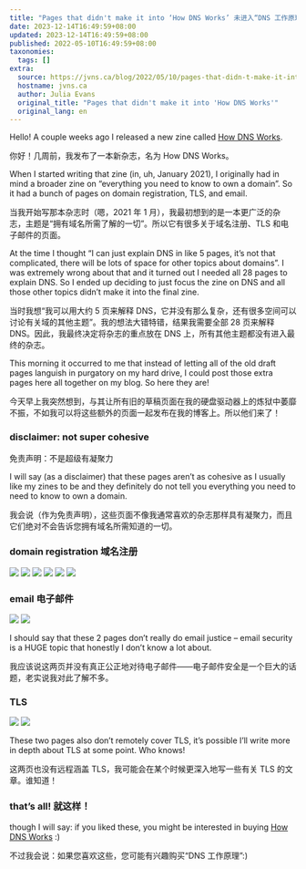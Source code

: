 ```yaml
---
title: "Pages that didn't make it into ‘How DNS Works’ 未进入“DNS 工作原理”的页面"
date: 2023-12-14T16:49:59+08:00
updated: 2023-12-14T16:49:59+08:00
published: 2022-05-10T16:49:59+08:00
taxonomies:
  tags: []
extra:
  source: https://jvns.ca/blog/2022/05/10/pages-that-didn-t-make-it-into--how-dns-works-/
  hostname: jvns.ca
  author: Julia Evans
  original_title: "Pages that didn't make it into 'How DNS Works'"
  original_lang: en
---
```


Hello! A couple weeks ago I released a new zine called [How DNS Works](https://wizardzines.com/zines/dns/).  

你好！几周前，我发布了一本新杂志，名为 How DNS Works。

When I started writing that zine (in, uh, January 2021), I originally had in mind a broader zine on “everything you need to know to own a domain”. So it had a bunch of pages on domain registration, TLS, and email.  

当我开始写那本杂志时（嗯，2021 年 1 月），我最初想到的是一本更广泛的杂志，主题是“拥有域名所需了解的一切”。所以它有很多关于域名注册、TLS 和电子邮件的页面。

At the time I thought “I can just explain DNS in like 5 pages, it’s not that complicated, there will be lots of space for other topics about domains”. I was extremely wrong about that and it turned out I needed all 28 pages to explain DNS. So I ended up deciding to just focus the zine on DNS and all those other topics didn’t make it into the final zine.  

当时我想“我可以用大约 5 页来解释 DNS，它并没有那么复杂，还有很多空间可以讨论有关域的其他主题”。我的想法大错特错，结果我需要全部 28 页来解释 DNS。因此，我最终决定将杂志的重点放在 DNS 上，所有其他主题都没有进入最终的杂志。

This morning it occurred to me that instead of letting all of the old draft pages languish in purgatory on my hard drive, I could post those extra pages here all together on my blog. So here they are!  

今天早上我突然想到，与其让所有旧的草稿页面在我的硬盘驱动器上的炼狱中萎靡不振，不如我可以将这些额外的页面一起发布在我的博客上。所以他们来了！

### disclaimer: not super cohesive  

免责声明：不是超级有凝聚力

I will say (as a disclaimer) that these pages aren’t as cohesive as I usually like my zines to be and they definitely do not tell you everything you need to need to know to own a domain.  

我会说（作为免责声明），这些页面不像我通常喜欢的杂志那样具有凝聚力，而且它们绝对不会告诉您拥有域名所需知道的一切。

### domain registration 域名注册

![](buying-domain.png) ![](registrar.png) ![](domain-expiry.png) ![](transfers.png) ![](domain-privacy.png) ![](tld.png)

### email 电子邮件

![](receiving-email.png) ![](sending-email.png)

I should say that these 2 pages don’t really do email justice – email security is a HUGE topic that honestly I don’t know a lot about.  

我应该说这两页并没有真正公正地对待电子邮件——电子邮件安全是一个巨大的话题，老实说我对此了解不多。

### TLS

![](why-tls-matters.png) ![](tls-certificates.png)

These two pages also don’t remotely cover TLS, it’s possible I’ll write more in depth about TLS at some point. Who knows!  

这两页也没有远程涵盖 TLS，我可能会在某个时候更深入地写一些有关 TLS 的文章。谁知道！

### that’s all! 就这样！

though I will say: if you liked these, you might be interested in buying [How DNS Works](https://wizardzines.com/zines/dns/) :)  

不过我会说：如果您喜欢这些，您可能有兴趣购买“DNS 工作原理”:)
